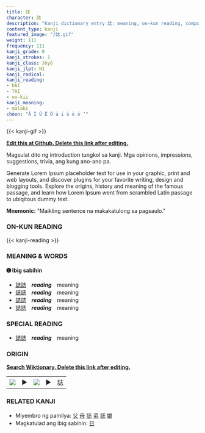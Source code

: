 ```yaml
---
title: 誌
character: 誌
description: "Kanji dictionary entry 誌: meaning, on-kun reading, compounds, origin, related kanji"
content_type: kanji
featured_image: "/誌.gif"
weight: 111
frequency: 111
kanji_grade: 0
kanji_strokes: 1
kanji_class: Jōyō
kanji_jlpt: N1
kanji_radical: 
kanji_reading: 
- DAI
- TAI
- oo-kii
kanji_meaning:
- malaki
chōon: "Ā Ī Ū Ē Ō ā ī ū ē ō ’"
---
```

[//]: # (Don't edit the line below. Kanji animated GIF code is automatically generated.)
{{< kanji-gif >}}

[//]: # (Edit below this line.)

**[Edit this at Github. Delete this link after editing.](https://github.com/tim0g/tim/tree/main/content/kanji/誌/index.md)**

Magsulat dito ng introduction tungkol sa kanji. Mga opinions, impressions, suggestions, trivia, ang kung ano-ano pa.

Generate Lorem Ipsum placeholder text for use in your graphic, print and web layouts, and discover plugins for your favorite writing, design and blogging tools. Explore the origins, history and meaning of the famous passage, and learn how Lorem Ipsum went from scrambled Latin passage to ubiqitous dummy text.
 
**Mnemonic:** "Maikling sentence na makakatulong sa pagsaulo."

### ON-KUN READING

[//]: # (Don't edit the line below. ON-KUN READING code is automatically generated.)
{{< kanji-reading >}}

### MEANING & WORDS

#### ➊ **Ibig sabihin**
  - [誌](../誌)[誌](../誌)　***reading***　meaning
  - [誌](../誌)[誌](../誌)　***reading***　meaning
  - [誌](../誌)[誌](../誌)　***reading***　meaning
  - [誌](../誌)[誌](../誌)　***reading***　meaning

### SPECIAL READING
  - [誌](../誌)[誌](../誌)　***reading***　meaning

### ORIGIN

**[Search Wiktionary. Delete this link after editing.](https://wiktionary.org/wiki/誌)**
<table class="kanji-table"><tr><td>
<img src="60px-誌-bronze.svg.png">
</td><td>▶</td><td>
<img src="60px-誌-oracle.svg.png">
</td><td>▶</td>
<td class="kanji-origin">誌</td>
</tr></table>

### RELATED KANJI
- Miyembro ng pamilya: [父](../父) [母](../母) [誌](../誌) [弟](../弟) [誌](../誌) [娘](../娘)
- Magkatulad ang ibig sabihin: [日](../日)
